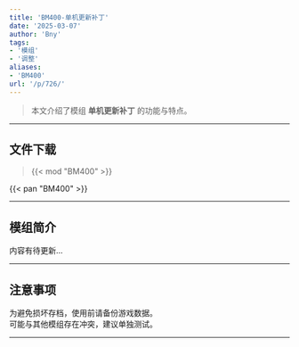 ```yaml
---
title: 'BM400-单机更新补丁'
date: '2025-03-07'
author: 'Bny'
tags:
- '模组'
- '调整'
aliases:
- 'BM400'
url: '/p/726/'
---
```


> 本文介绍了模组 **单机更新补丁** 的功能与特点。

---

## 文件下载  

> {{< mod "BM400" >}}  

{{< pan "BM400" >}}  

---

## 模组简介

>  
内容有待更新...  

---

## 注意事项

>  
为避免损坏存档，使用前请备份游戏数据。  
可能与其他模组存在冲突，建议单独测试。  

---

